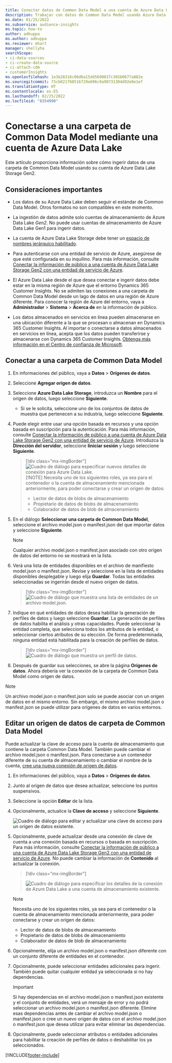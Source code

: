 ```yaml
---
title: Conectar datos de Common Data Model a una cuenta de Azure Data Lake
description: Trabajar con datos de Common Data Model usando Azure Data Lake Storage.
ms.date: 01/25/2022
ms.subservice: audience-insights
ms.topic: how-to
author: adkuppa
ms.author: adkuppa
ms.reviewer: mhart
manager: shellyha
searchScope:
- ci-data-sources
- ci-create-data-source
- ci-attach-cdm
- customerInsights
ms.openlocfilehash: 1e3b28316c06d6a15dd5690837c365b0677a882e
ms.sourcegitcommit: 73cb021760516729e696c9a90731304d92e0e1ef
ms.translationtype: HT
ms.contentlocale: es-ES
ms.lasthandoff: 02/25/2022
ms.locfileid: "8354990"
---
```

# <a name="connect-to-a-common-data-model-folder-using-an-azure-data-lake-account"></a>Conectarse a una carpeta de Common Data Model mediante una cuenta de Azure Data Lake

Este artículo proporciona información sobre cómo ingerir datos de una carpeta de Common Data Model usando su cuenta de Azure Data Lake Storage Gen2.

## <a name="important-considerations"></a>Consideraciones importantes

- Los datos de su Azure Data Lake deben seguir el estándar de Common Data Model. Otros formatos no son compatibles en este momento.

- La ingestión de datos admite solo cuentas de almacenamiento de Azure Data Lake *Gen2*. No puede usar cuentas de almacenamiento de Azure Data Lake Gen1 para ingerir datos.

- La cuenta de Azure Data Lake Storage debe tener un [espacio de nombres jerárquico habilitado](/azure/storage/blobs/data-lake-storage-namespace).

- Para autenticarse con una entidad de servicio de Azure, asegúrese de que esté configurada en su inquilino. Para más información, consulte [Conectar la información de público a una cuenta de Azure Data Lake Storage Gen2 con una entidad de servicio de Azure](connect-service-principal.md).

- El Azure Data Lake desde el que desea conectar e ingerir datos debe estar en la misma región de Azure que el entorno Dynamics 365 Customer Insights. No se admiten las conexiones a una carpeta de Common Data Model desde un lago de datos en una región de Azure diferente. Para conocer la región de Azure del entorno, vaya a **Administrador** > **Sistema** > **Acerca de** en la información de público.

- Los datos almacenados en servicios en línea pueden almacenarse en una ubicación diferente a la que se procesan o almacenan en Dynamics 365 Customer Insights. Al importar o conectarse a datos almacenados en servicios en línea, acepta que los datos pueden transferirse y almacenarse con Dynamics 365 Customer Insights. [Obtenga más información en el Centro de confianza de Microsoft](https://www.microsoft.com/trust-center).

## <a name="connect-to-a-common-data-model-folder"></a>Conectar a una carpeta de Common Data Model

1. En informaciones del público, vaya a **Datos** > **Orígenes de datos**.

1. Seleccione **Agregar origen de datos**.

1. Seleccione **Azure Data Lake Storage**, introduzca un **Nombre** para el origen de datos, luego seleccione **Siguiente**.

   - Si se le solicita, seleccione uno de los conjuntos de datos de muestra que pertenecen a su industria, luego seleccione **Siguiente**. 

1. Puede elegir entre usar una opción basada en recursos y una opción basada en suscripción para la autenticación. Para más información, consulte [Conectar la información de público a una cuenta de Azure Data Lake Storage Gen2 con una entidad de servicio de Azure](connect-service-principal.md). Introduzca la **Dirección del servidor**, seleccione **Iiniciar sesión** y luego seleccione **Siguiente**.
   > [!div class="mx-imgBorder"]
   > ![Cuadro de diálogo para especificar nuevos detalles de conexión para Azure Data Lake.](media/enter-new-storage-details.png)
   > [!NOTE]
   > Necesita uno de los siguientes roles, ya sea para el contenedor o la cuenta de almacenamiento mencionada anteriormente, para poder conectarse y crear un origen de datos:
   >  - Lector de datos de blobs de almacenamiento
   >  - Propietario de datos de blobs de almacenamiento
   >  - Colaborador de datos de blob de almacenamiento

1. En el diálogo **Seleccionar una carpeta de Common Data Model**, seleccione el archivo model.json o manifest.json del que importar datos y seleccione **Siguiente**.
   > [!NOTE]
   > Cualquier archivo model.json o manifest.json asociado con otro origen de datos del entorno no se mostrará en la lista.

1. Verá una lista de entidades disponibles en el archivo de manifiesto model.json o manifest.json. Revise y seleccione en la lista de entidades disponibles desplegable y luego elija **Guardar**. Todas las entidades seleccionadas se ingerirán desde el nuevo origen de datos.
   > [!div class="mx-imgBorder"]
   > ![Cuadro de diálogo que muestra una lista de entidades de un archivo model.json.](media/review-entities.png)

8. Indique en qué entidades de datos desea habilitar la generación de perfiles de datos y luego seleccione **Guardar**. La generación de perfiles de datos habilita el análisis y otras capacidades. Puede seleccionar la entidad completa, que selecciona todos los atributos de la entidad, o seleccionar ciertos atributos de su elección. De forma predeterminada, ninguna entidad está habilitada para la creación de perfiles de datos.
   > [!div class="mx-imgBorder"]
   > ![Cuadro de diálogo que muestra un perfil de datos.](media/dataprofiling-entities.png)

9. Después de guardar sus selecciones, se abre la página **Orígenes de datos**. Ahora debería ver la conexión de la carpeta de Common Data Model como origen de datos.

> [!NOTE]
> Un archivo model.json o manifest.json solo se puede asociar con un origen de datos en el mismo entorno. Sin embargo, el mismo archivo model.json o manifest.json se puede utilizar para orígenes de datos en varios entornos.

## <a name="edit-a-common-data-model-folder-data-source"></a>Editar un origen de datos de carpeta de Common Data Model

Puede actualizar la clave de acceso para la cuenta de almacenamiento que contiene la carpeta Common Data Model. También puede cambiar el archivo model.json o manifest.json. Para conectarse a un contenedor diferente de su cuenta de almacenamiento o cambiar el nombre de la cuenta, [cree una nueva conexión de origen de datos](#connect-to-a-common-data-model-folder).

1. En informaciones del público, vaya a **Datos** > **Orígenes de datos**.

2. Junto al origen de datos que desea actualizar, seleccione los puntos suspensivos.

3. Seleccione la opción **Editar** de la lista.

4. Opcionalmente, actualice la **Clave de acceso** y seleccione **Siguiente**.

   ![Cuadro de diálogo para editar y actualizar una clave de acceso para un origen de datos existente.](media/edit-access-key.png)

5. Opcionalmente, puede actualizar desde una conexión de clave de cuenta a una conexión basada en recursos o basada en suscripción. Para más información, consulte [Conectar la información de público a una cuenta de Azure Data Lake Storage Gen2 con una entidad de servicio de Azure](connect-service-principal.md). No puede cambiar la información de **Contenido** al actualizar la conexión.
   > [!div class="mx-imgBorder"]

   > ![Cuadro de diálogo para especificar los detalles de la conexión de Azure Data Lake a una cuenta de almacenamiento existente.](media/enter-existing-storage-details.png)

   > [!NOTE]
   > Necesita uno de los siguientes roles, ya sea para el contenedor o la cuenta de almacenamiento mencionada anteriormente, para poder conectarse y crear un origen de datos:
   >  - Lector de datos de blobs de almacenamiento
   >  - Propietario de datos de blobs de almacenamiento
   >  - Colaborador de datos de blob de almacenamiento


6. Opcionalmente, elija un archivo model.json o manifest.json diferente con un conjunto diferente de entidades en el contenedor.

7. Opcionalmente, puede seleccionar entidades adicionales para ingerir. También puede quitar cualquier entidad ya seleccionada si no hay dependencias.

   > [!IMPORTANT]
   > Si hay dependencias en el archivo model.json o manifest.json existente y el conjunto de entidades, verá un mensaje de error y no podrá seleccionar un archivo model.json o manifest.json diferente. Elimine esas dependencias antes de cambiar el archivo model.json o manifest.json o cree un nuevo origen de datos con el archivo model.json o manifest.json que desea utilizar para evitar eliminar las dependencias.

8. Opcionalmente, puede seleccionar atributos o entidades adicionales para habilitar la creación de perfiles de datos o deshabilitar los ya seleccionados.   


[!INCLUDE[footer-include](../includes/footer-banner.md)]
